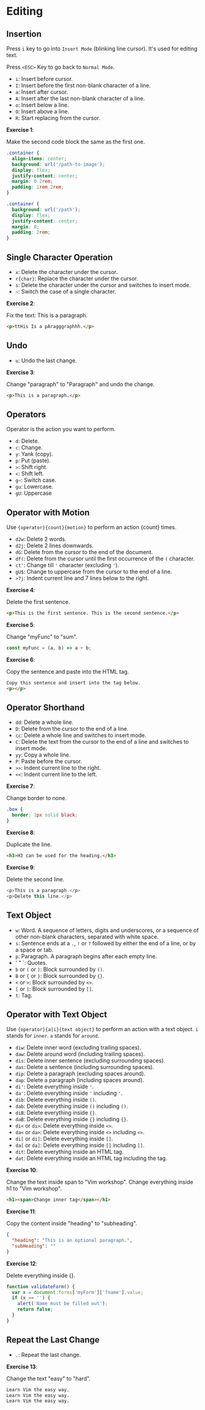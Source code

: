 # Editing

## Insertion

Press `i` key to go into `Insert Mode` (blinking line cursor). It's used for
editing text.

Press `<ESC>` Key to go back to `Normal Mode`.

- `i`: Insert before cursor.
- `I`: Insert before the first non-blank character of a line.
- `a`: Insert after cursor.
- `A`: Insert after the last non-blank character of a line.
- `o`: Insert below a line.
- `O`: Insert above a line.
- `R`: Start replacing from the cursor.

**Exercise 1**:

Make the second code block the same as the first one.

```css
.container {
  align-items: center;
  background: url('/path-to-image');
  display: flex;
  justify-content: center;
  margin: 0 2rem;
  padding: 1rem 2rem;
}
```

```css
.container {
  background: url('/path');
  display: flex;
  justify-content: center;
  margin: 0;
  padding: 2rem;
}
```

## Single Character Operation

- `x`: Delete the character under the cursor.
- `r{char}`: Replace the character under the cursor.
- `s`: Delete the character under the cursor and switches to insert mode.
- `~`: Switch the case of a single character.

**Exercise 2**:

Fix the text: This is a paragraph.

```html
<p>ttHis Is a pAragggraphhh.</p>
```

## Undo

- `u`: Undo the last change.

**Exercise 3**:

Change "paragraph" to "Paragraph" and undo the change.

```html
<p>This is a paragraph.</p>
```

## Operators

Operator is the action you want to perform.

- `d`: Delete.
- `c`: Change.
- `y`: Yank (copy).
- `p`: Put (paste).
- `>`: Shift right.
- `<`: Shift left.
- `g~`: Switch case.
- `gu`: Lowercase.
- `gU`: Uppercase

## Operator with Motion

Use `{operator}{count}{motion}` to perform an action {count} times.

- `d2w`: Delete 2 words.
- `d2j`: Delete 2 lines downwards.
- `dG`: Delete from the cursor to the end of the document.
- `df(`: Delete from the cursor until the first occurrence of the `(` character.
- `ct'`: Change till `'` character (excluding `'`).
- `gU$`: Change to uppercase from the cursor to the end of a line.
- `>7j`: Indent current line and 7 lines below to the right.

**Exercise 4**:

Delete the first sentence.

```html
<p>This is the first sentence. This is the second sentence.</p>
```

**Exercise 5**:

Change "myFunc" to "sum".

```js
const myFunc = (a, b) => a + b;
```

**Exercise 6**:

Copy the sentence and paste into the HTML tag.

```html
Copy this sentence and insert into the tag below.
<p></p>
```

## Operator Shorthand

- `dd`: Delete a whole line.
- `D`: Delete from the cursor to the end of a line.
- `cc`: Delete a whole line and switches to insert mode.
- `C`: Delete the text from the cursor to the end of a line and switches to insert mode.
- `yy`: Copy a whole line.
- `P`: Paste before the cursor.
- `>>`: Indent current line to the right.
- `<<`: Indent current line to the left.

**Exercise 7**:

Change border to none.

```css
.box {
  border: 1px solid black;
}
```

**Exercise 8**:

Duplicate the line.

```html
<h3>H3 can be used for the heading.</h3>
```

**Exercise 9**:

Delete the second line.

```js
<p>This is a paragraph.</p>
<p>Delete this line.</p>
```

## Text Object

- `w`: Word. A sequence of letters, digits and underscores, or a sequence of
  other non-blank characters, separated with white space.
- `s`: Sentence ends at a `.`, `!` or `?` followed by either the end of a line,
  or by a space or tab.
- `p`: Paragraph. A paragraph begins after each empty line.
- ' " `: Quotes.
- `b` or `(` or `)`: Block surrounded by `()`.
- `B` or `{` or `}`: Block surrounded by `{}`.
- `<` or `>`: Block surrounded by `<>`.
- `[` or `]`: Block surrounded by `[]`.
- `t`: Tag.

## Operator with Text Object

Use `{operator}{a|i}{text object}` to perform an action with a text object.
`i` stands for `inner`.
`a` stands for `around`.

- `diw`: Delete inner word (excluding trailing spaces).
- `daw`: Delete around word (including trailing spaces).
- `dis`: Delete inner sentence (excluding surrounding spaces).
- `das`: Delete a sentence (including surrounding spaces).
- `dip`: Delete a paragraph (excluding spaces around).
- `dap`: Delete a paragraph (including spaces around).
- `di'`: Delete everything inside `'`.
- `da'`: Delete everything inside `'` including `'`.
- `dib`: Delete everything inside `()`.
- `dab`: Delete everything inside `()` including `()`.
- `diB`: Delete everything inside `{}`.
- `daB`: Delete everything inside `{}` including `{}`.
- `di<` or `di>`: Delete everything inside `<>`.
- `da<` or `da>`: Delete everything inside `<>` including `<>`.
- `di[` or `di]`: Delete everything inside `[]`.
- `da[` or `da]`: Delete everything inside `[]` including `[]`.
- `dit`: Delete everything inside an HTML tag.
- `dat`: Delete everything inside an HTML tag including the tag.

**Exercise 10**:

Change the text inside span to "Vim workshop".
Change everything inside h1 to "Vim workshop".

```html
<h1><span>Change inner tag</span></h1>
```

**Exercise 11**:

Copy the content inside "heading" to "subheading".

```json
{
  "heading": "This is an optional paragraph.",
  "subHeading": ""
}
```

**Exercise 12**:

Delete everything inside {}.

```js
function validateForm() {
  var x = document.forms['myForm']['fname'].value;
  if (x == '') {
    alert('Name must be filled out');
    return false;
  }
}
```

## Repeat the Last Change

- `.`: Repeat the last change.

**Exercise 13**:

Change the text "easy" to "hard".

```txt
Learn Vim the easy way.
Learn Vim the easy way.
Learn Vim the easy way.
```
